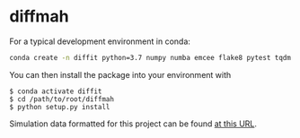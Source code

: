 # diffmah

For a typical development environment in conda:

```bash
conda create -n diffit python=3.7 numpy numba emcee flake8 pytest tqdm pyyaml jax ipython jupyter matplotlib scipy h5py
```

You can then install the package into your environment with 
```
$ conda activate diffit
$ cd /path/to/root/diffmah
$ python setup.py install
```

Simulation data formatted for this project can be found [at this URL](https://portal.nersc.gov/project/hacc/aphearin/umachine_sfh_jonas/full_histories/binary_column_store).
